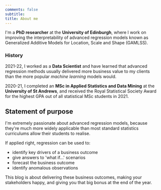```yaml
---
comments: false
subtitle: 
title: About me
---
```


I'm a **PhD researcher** at the **University of Edinburgh**, where I work on improving the interpretability of advanced regression models known as Generalized Additive Models for Location, Scale and Shape (GAMLSS).

### History

2021-22, I worked as a **Data Scientist** and have learned that advanced regression methods usually delivered more business value to my clients than the more popular *machine learning* models would. 

2020-21, I completed an **MSc in Applied Statistics and Data Mining** at the **University of St Andrews**, and received the Royal Statistical Society Award for the highest GPA out of all statistical MSc students in 2021.

## Statement of purpose

I'm extremely passionate about advanced regression models, because they're much more widely applicable than most standard statistics curriculums allow their students to realise.

If applied right, regression can be used to:

- identify key drivers of a business outcome
- give answers to 'what if...' scenarios
- forecast the business outcome
- identify anomalous observations

This blog is about delivering these business outcomes, making your stakeholders happy, and giving you that big bonus at the end of the year.
